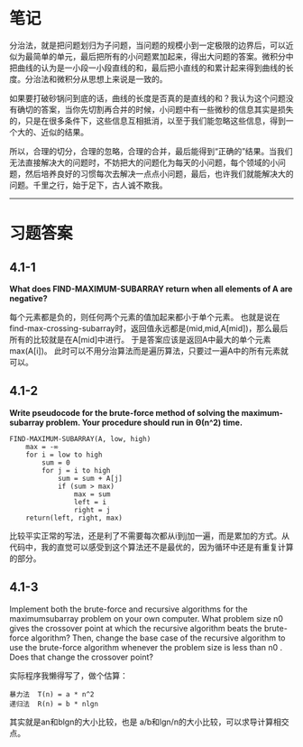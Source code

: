 笔记
===

分治法，就是把问题划归为子问题，当问题的规模小到一定极限的边界后，可以近似为最简单的单元，最后把所有的小问题累加起来，得出大问题的答案。微积分中把曲线的认为是一小段一小段直线的和，最后把小直线的和累计起来得到曲线的长度。分治法和微积分从思想上来说是一致的。

如果要打破砂锅问到底的话，曲线的长度是否真的是直线的和？我认为这个问题没有确切的答案，当你先切割再合并的时候，小问题中有一些微秒的信息其实是损失的，只是在很多条件下，这些信息互相抵消，以至于我们能忽略这些信息，得到一个大的、近似的结果。

所以，合理的切分，合理的忽略，合理的合并，最后能得到“正确的”结果。当我们无法直接解决大的问题时，不妨把大的问题化为每天的小问题，每个领域的小问题，然后培养良好的习惯每次去解决一点点小问题，最后，也许我们就能解决大的问题。千里之行，始于足下，古人诚不欺我。

***

习题答案
===
4.1-1
---
**What does FIND-MAXIMUM-SUBARRAY return when all elements of A are negative?**

每个元素都是负的，则任何两个元素的值加起来都小于单个元素。
也就是说在find-max-crossing-subarray时，返回值永远都是(mid,mid,A[mid])，那么最后所有的比较就是在A[mid]中进行。
于是答案应该是返回A中最大的单个元素max(A[i])。
此时可以不用分治算法而是遍历算法，只要过一遍A中的所有元素就可以。

4.1-2
---
**Write pseudocode for the brute-force method of solving the maximum-subarray
problem. Your procedure should run in Θ(n^2) time.**

```
FIND-MAXIMUM-SUBARRAY(A, low, high)
	max = -∞
	for i = low to high
    	sum = 0
    	for j = i to high
   			sum = sum + A[j]
  			if (sum > max)
            	max = sum
				left = i
				right = j
    return(left, right, max)
```

比较平实正常的写法，还是利了不需要每次都从i到j加一遍，而是累加的方式。从代码中，我的直觉可以感受到这个算法还不是最优的，因为循环中还是有重复计算的部分。

4.1-3
---
Implement both the brute-force and recursive algorithms for the maximumsubarray problem on your own computer. What problem size n0 gives the crossover point at which the recursive algorithm beats the brute-force algorithm? Then, change the base case of the recursive algorithm to use the brute-force algorithm whenever the problem size is less than n0 . Does that change the crossover point?

实际程序我懒得写了，做个估算：

```
暴力法  T(n) = a * n^2
递归法  R(n) = b * nlgn
```
其实就是an和blgn的大小比较，也是 a/b和lgn/n的大小比较，可以求导计算相交点。

